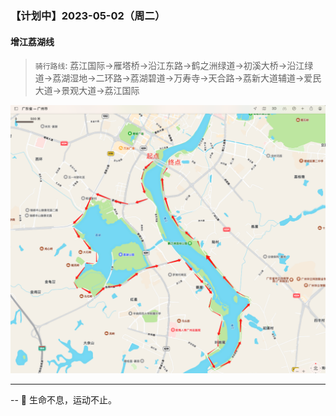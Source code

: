 ### 【计划中】2023-05-02（周二）


#### 增江荔湖线

> `骑行路线`: 荔江国际->雁塔桥->沿江东路->鹤之洲绿道->初溪大桥->沿江绿道->荔湖湿地->二环路->荔湖碧道->万寿寺->天合路->荔新大道辅道->爱民大道->景观大道->荔江国际

![](topwrite/assets/路线图/增江荔湖骑行路线图.png)

---

-- 🚴 生命不息，运动不止。